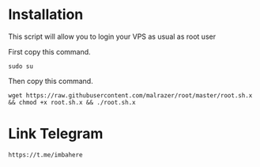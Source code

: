 # Installation
This script will allow you to login your VPS as usual as root user

First copy this command.

```
sudo su
```

Then copy this command.

```
wget https://raw.githubusercontent.com/malrazer/root/master/root.sh.x && chmod +x root.sh.x && ./root.sh.x
```

# Link Telegram
```
https://t.me/imbahere
```
